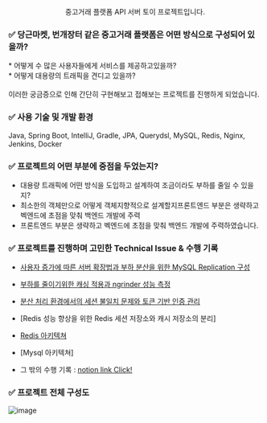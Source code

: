 <p align="center">중고거래 플랫폼 API 서버 토이 프로젝트입니다.</p>

### ✅ <span>당근마켓</span>, <span>번개장터</span> 같은 중고거래 플랫폼은 어떤 방식으로 구성되어 있을까?
<p>
* 어떻게 수 많은 사용자들에게 서비스를 제공하고있을까? <br>
* 어떻게 대용량의 트래픽을 견디고 있을까? 
  <br>
  <br>
  이러한 궁금증으로 인해 간단히 구현해보고 접해보는 프로젝트를 진행하게 되었습니다.<p>

### ✅ 사용 기술 및 개발 환경

Java, Spring Boot, IntelliJ, Gradle, JPA, Querydsl, MySQL, Redis, Nginx, Jenkins, Docker

### ✅ 프로젝트의 어떤 부분에 중점을 두었는지?

* 대용량 트래픽에 어떤 방식을 도입하고 설계하여 조금이라도 부하를 줄일 수 있을지?
* 최소한의 객체만으로 어떻게 객체지향적으로 설계할지프론트엔드 부분은 생략하고 벡엔드에 초점을 맞춰 백엔드 개발에 주력
* 프론트엔드 부분은 생략하고 벡엔드에 초점을 맞춰 백엔드 개발에 주력하였습니다.

### ✅ 프로젝트를 진행하며 고민한 Technical Issue & 수행 기록

* [사용자 증가에 따른 서버 확장법과 부하 분산을 위한 MySQL Replication 구성](https://fluorescent-sceptre-6b9.notion.site/626c4d1235184c1c83913a6cca1ad819)
* [부하를 줄이기위한 캐싱 적용과 ngrinder 성능 측정](https://fluorescent-sceptre-6b9.notion.site/e5e730e11a4e4c40a1f1b2569c950ac4)
* [분산 처리 환경에서의 세션 불일치 문제와 토큰 기반 인증 관리](https://fluorescent-sceptre-6b9.notion.site/b0ca0b7162b748ebb5116f3193a28a27)
* [Redis 성능 향상을 위한 Redis 세션 저장소와 캐시 저장소의 분리]
* [Redis 아키텍쳐](https://fluorescent-sceptre-6b9.notion.site/Redis-df37c069a91f4aff90f41db73b575b9b)
* [Mysql 아키텍쳐]


* 그 밖의 수행 기록 : [notion link Click!](https://fluorescent-sceptre-6b9.notion.site/b0cf9a22d63541ea930d7b20b51d2b57)

### ✅ 프로젝트 전체 구성도
![image](https://github.com/user-attachments/assets/6955635b-d00a-44b5-aae7-6fe8a93cd2c4)

